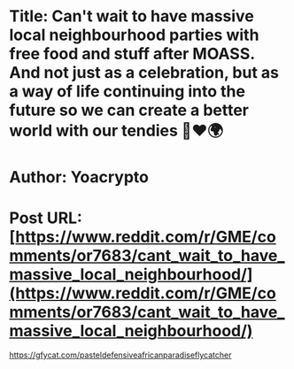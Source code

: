 # Title: Can't wait to have massive local neighbourhood parties with free food and stuff after MOASS. And not just as a celebration, but as a way of life continuing into the future so we can create a better world with our tendies 🚀❤️🌍
# Author: Yoacrypto
# Post URL: [https://www.reddit.com/r/GME/comments/or7683/cant_wait_to_have_massive_local_neighbourhood/](https://www.reddit.com/r/GME/comments/or7683/cant_wait_to_have_massive_local_neighbourhood/)


https://gfycat.com/pasteldefensiveafricanparadiseflycatcher